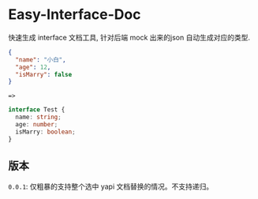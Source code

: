 <!--
 * @Author: LaoZhang
 * @Date: 2019-12-27 12:01:13
 * @LastEditors  : LaoZhange
 * @LastEditTime : 2020-01-15 10:15:25
 * @Description: 作用
 * @FilePath: /easy-interface-doc/README.md
 -->
# Easy-Interface-Doc

快速生成 interface 文档工具, 针对后端 mock 出来的json 自动生成对应的类型.

```json
{
  "name": "小白",
  "age": 12,
  "isMarry": false
}
```

`=>`

```ts
interface Test {
  name: string;
  age: number;
  isMarry: boolean;
}

```

## 版本

`0.0.1`: 仅粗暴的支持整个选中 yapi 文档替换的情况。不支持递归。